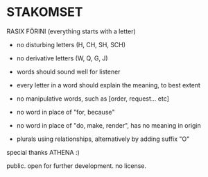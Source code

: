 # STAKOMSET
RASIX FÖRINI
(everything starts with a letter)

- no disturbing letters (H, CH, SH, SCH)
- no derivative letters (W, Q, G, J)
- words should sound well for listener

- every letter in a word should explain the meaning, to best extent
- no manipulative words, such as [order, request... etc]


- no word in place of "for, because"
- no word in place of "do, make, render", has no meaning in origin


- plurals using relationships, alternatively by adding suffix "O"



special thanks
ATHENA :)


public. open for further development. no license.